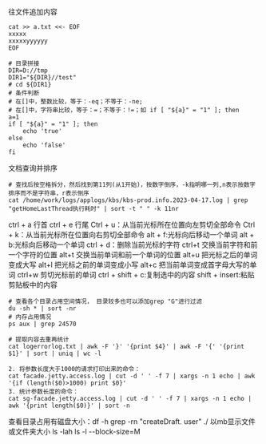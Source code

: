 往文件追加内容
``` shell
cat >> a.txt <<- EOF
xxxxx
xxxxxyyyyyy
EOF
```

``` shell
# 目录拼接
DIR=D://tmp
DIR1="${DIR}//test"
# cd ${DIR1}
# 条件判断
# 在[]中，整数比较，等于：-eq；不等于：-ne;
# 在[]中，字符串比较，等于：=；不等于：!=；如 if [ "${a}" = "1" ]; then
a=1
if [ "${a}" = "1" ]; then
	echo 'true'
else
	echo 'false'
fi
```

文档查询并排序
``` shell
# 查找后按空格拆分，然后找到第11列(从1开始)，按数字倒序，-k指明哪一列,n表示按数字排序而不是字符串，r表示倒序
cat /home/work/logs/applogs/kbs/kbs-prod.info.2023-04-17.log | grep "getHomeLastThread执行耗时" | sort -t " " -k 11nr
```

ctrl + a 行首
ctrl + e 行尾
Ctrl + u：从当前光标所在位置向左剪切全部命令 
Ctrl + k：从当前光标所在位置向右剪切全部命令
alt + f:光标向后移动一个单词
alt + b:光标向后移动一个单词
ctrl + d：删除当前光标的字符
ctrl+t 交换当前字符和前一个字符的位置
alt+t 交换当前单词和前一个单词的位置
alt+u 把光标之后的单词变成大写
alt+l 把光标之前的单词变成小写
alt+c 把当前单词变成首字母大写的单词
ctrl+w 剪切光标前的单词
ctrl + shift + c:复制选中的内容
shift + insert:粘贴剪贴板中的内容

``` shell
# 查看各个目录占用空间情况， 目录较多也可以添加grep "G"进行过滤
du -sh * | sort -nr
# 内存占用情况
ps aux | grep 24570
```

```shell
# 提取内容去重再统计
cat logerrorlog.txt | awk -F '}' '{print $4}' | awk -F '{' '{print $1}' | sort | uniq | wc -l

2. 将参数长度大于1000的请求打印出来的命令：
cat facade.jetty.access.log | cut -d ' ' -f 7 | xargs -n 1 echo | awk '{if (length($0)>1000) print $0}' 
3. 统计参数长度的命令：
cat sg-facade.jetty.access.log | cut -d ' ' -f 7 | xargs -n 1 echo | awk '{print length($0)}' | sort -n

```

查看目录占用有磁盘大小：df -h
grep -rn "createDraft. user" ./
以mb显示文件或文件夹大小
ls -lah
ls -l --block-size=M